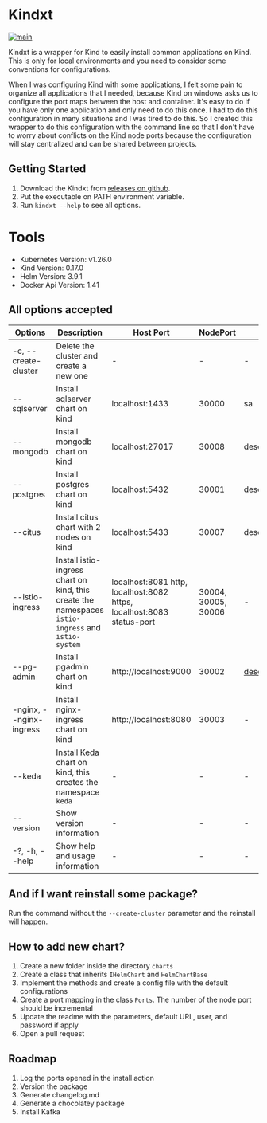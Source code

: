 # Kindxt

[![main](https://github.com/sergioprates/kindxt/actions/workflows/pipeline.yml/badge.svg?branch=main)](https://github.com/sergioprates/kindxt/actions/workflows/pipeline.yml)

Kindxt is a wrapper for Kind to easily install common applications on Kind. This is only for local environments and you need to consider some conventions for configurations.

When I was configuring Kind with some applications, I felt some pain to organize all applications that I needed, because Kind on windows asks us to configure the port maps between the host and container. It's easy to do if you have only one application and only need to do this once. I had to do this configuration in many situations and I was tired to do this. So I created this wrapper to do this configuration with the command line so that I don't have to worry about conflicts on the Kind node ports because the configuration will stay centralized and can be shared between projects.

## Getting Started

1. Download the Kindxt from [releases on github](https://github.com/sergioprates/kindxt/releases).
2. Put the executable on PATH environment variable.
3. Run `kindxt --help` to see all options.

# Tools

* Kubernetes Version: v1.26.0
* Kind Version: 0.17.0
* Helm Version: 3.9.1
* Docker Api Version: 1.41

## All options accepted

|  Options | Description | Host Port | NodePort | Username | Password |
|---|---|---|---|---|---|
| -c, --create-cluster  | Delete the cluster and create a new one  | - | - | - | - |
| --sqlserver  | Install sqlserver chart on kind | localhost:1433 | 30000 | sa | P@ssword123 |
| --mongodb | Install mongodb chart on kind  | localhost:27017 | 30008 | desenv | P@ssword123 |
| --postgres | Install postgres chart on kind  | localhost:5432 | 30001 | desenv | P@ssword123 |
| --citus | Install citus chart with 2 nodes on kind | localhost:5433 | 30007 | desenv | P@ssword123 |
| --istio-ingress | Install istio-ingress chart on kind, this create the namespaces `istio-ingress` and `istio-system` | localhost:8081 http, localhost:8082 https, localhost:8083 status-port | 30004, 30005, 30006 | - | - |
| --pg-admin  | Install pgadmin chart on kind | http://localhost:9000 | 30002 | desenv@local.com | P@ssword123 |
| -nginx, --nginx-ingress | Install nginx-ingress chart on kind | http://localhost:8080 | 30003 | - | - |
| --keda | Install Keda chart on kind, this creates the namespace `keda` | - | - | - | - | 
| --version | Show version information | - | - | - | - |
| -?, -h, --help | Show help and usage information | - | - | - | - |

## And if I want reinstall some package?

Run the command without the `--create-cluster` parameter and the reinstall will happen.

## How to add new chart?

1. Create a new folder inside the directory `charts`
2. Create a class that inherits `IHelmChart` and `HelmChartBase`
3. Implement the methods and create a config file with the default configurations
4. Create a port mapping in the class `Ports`. The number of the node port should be incremental
5. Update the readme with the parameters, default URL, user, and password if apply
6. Open a pull request

## Roadmap

1. Log the ports opened in the install action
2. Version the package
3. Generate changelog.md
4. Generate a chocolatey package
5. Install Kafka

